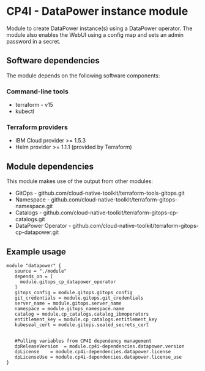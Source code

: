 # CP4I - DataPower instance module

Module to create DataPower instance(s) using a DataPower operator. The module also enables the WebUI using a config map and sets an admin password in a secret.

## Software dependencies

The module depends on the following software components:

### Command-line tools

- terraform - v15
- kubectl

### Terraform providers

- IBM Cloud provider >= 1.5.3
- Helm provider >= 1.1.1 (provided by Terraform)

## Module dependencies

This module makes use of the output from other modules:

- GitOps             - github.com/cloud-native-toolkit/terraform-tools-gitops.git
- Namespace          - github.com/cloud-native-toolkit/terraform-gitops-namespace.git
- Catalogs           - github.com/cloud-native-toolkit/terraform-gitops-cp-catalogs.git
- DataPower Operator - github.com/cloud-native-toolkit/terraform-gitops-cp-datapower.git

## Example usage

```hcl-terraform
module "datapower" {
   source = "./module"
   depends_on = [
     module.gitops_cp_datapower_operator
   ]
   gitops_config = module.gitops.gitops_config
   git_credentials = module.gitops.git_credentials
   server_name = module.gitops.server_name
   namespace = module.gitops_namespace.name
   catalog = module.cp_catalogs.catalog_ibmoperators
   entitlement_key = module.cp_catalogs.entitlement_key
   kubeseal_cert = module.gitops.sealed_secrets_cert


   #Pulling variables from CP4I dependency management
   dpReleaseVersion  = module.cp4i-dependencies.datapower.version
   dpLicense    = module.cp4i-dependencies.datapower.license
   dpLicenseUse = module.cp4i-dependencies.datapower.license_use
}


```
